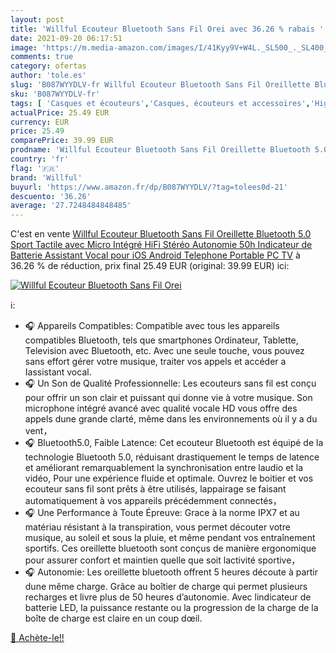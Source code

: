 ```yaml
---
layout: post
title: 'Willful Ecouteur Bluetooth Sans Fil Orei avec 36.26 % rabais '
date: 2021-09-20 06:17:51
image: 'https://m.media-amazon.com/images/I/41Kyy9V+W4L._SL500_._SL400_.jpg'
comments: true
category: ofertas
author: 'tole.es'
slug: 'B087WYYDLV-fr Willful Ecouteur Bluetooth Sans Fil Oreillette Bluetooth...'
sku: 'B087WYYDLV-fr'
tags: [ 'Casques et écouteurs','Casques, écouteurs et accessoires','High-Tech','willful', ]
actualPrice: 25.49 EUR
currency: EUR
price: 25.49
comparePrice: 39.99 EUR
prodname: 'Willful Ecouteur Bluetooth Sans Fil Oreillette Bluetooth 5.0 Sport Tactile avec Micro Intégré HiFi Stéréo Autonomie 50h Indicateur de Batterie Assistant Vocal pour iOS Android Telephone Portable PC TV'
country: 'fr'
flag: '🇫🇷'
brand: 'Willful'
buyurl: 'https://www.amazon.fr/dp/B087WYYDLV/?tag=tolees0d-21'
descuento: '36.26'
average: '27.7248484848485'
---
```


C'est en vente [Willful Ecouteur Bluetooth Sans Fil Oreillette Bluetooth 5.0 Sport Tactile avec Micro Intégré HiFi Stéréo Autonomie 50h Indicateur de Batterie Assistant Vocal pour iOS Android Telephone Portable PC TV](https://www.amazon.fr/dp/B087WYYDLV/?tag=tolees0d-21)  à  36.26 % de réduction, prix final  25.49 EUR (original: 39.99 EUR) ici:

[![Willful Ecouteur Bluetooth Sans Fil Orei](https://m.media-amazon.com/images/I/41Kyy9V+W4L._SL500_._SL400_.jpg)](https://www.amazon.fr/dp/B087WYYDLV/?tag=tolees0d-21)

ℹ️:

- 🎧 Appareils Compatibles: Compatible avec tous les appareils compatibles Bluetooth, tels que smartphones Ordinateur, Tablette, Television avec Bluetooth, etc. Avec une seule touche, vous pouvez sans effort gérer votre musique, traiter vos appels et accéder a Iassistant vocal.
- 🎧 Un Son de Qualité Professionnelle: Les ecouteurs sans fil est conçu pour offrir un son clair et puissant qui donne vie à votre musique. Son microphone intégré avancé avec qualité vocale HD vous offre des appels dune grande clarté, même dans les environnements où il y a du vent，
- 🎧 Bluetooth5.0, Faible Latence: Cet ecouteur Bluetooth est équipé de la technologie Bluetooth 5.0, réduisant drastiquement le temps de latence et améliorant remarquablement la synchronisation entre laudio et la vidéo, Pour une expérience fluide et optimale. Ouvrez le boitier et vos ecouteur sans fil sont prêts à être utilisés, lappairage se faisant automatiquement à vos appareils précédemment connectés，
- 🎧 Une Performance à Toute Épreuve: Grace à la norme IPX7 et au matériau résistant à la transpiration, vous permet découter votre musique, au soleil et sous la pluie, et même pendant vos entraînement sportifs. Ces oreillette bluetooth sont conçus de manière ergonomique pour assurer confort et maintien quelle que soit lactivité sportive，
- 🎧 Autonomie: Les oreillette bluetooth offrent 5 heures découte à partir dune même charge. Grâce au boîtier de charge qui permet plusieurs recharges et livre plus de 50 heures d’autonomie. Avec lindicateur de batterie LED, la puissance restante ou la progression de la charge de la boîte de charge est claire en un coup dœil.

[🛒 Achète-le!!](https://www.amazon.fr/dp/B087WYYDLV/?tag=tolees0d-21)
